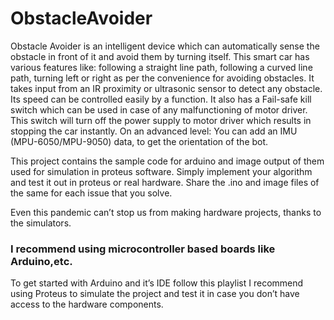 
# ObstacleAvoider


Obstacle Avoider is an intelligent device which can automatically sense the obstacle in front of it and avoid them by turning itself.
This smart car has various features like:
following a straight line path,
following a curved line path,
turning left or right as per the convenience for avoiding obstacles.
It takes input from an IR proximity or ultrasonic sensor to detect any obstacle.
Its speed can be controlled easily by a function.
It also has a Fail-safe kill switch which can be used in case of any malfunctioning of motor driver.
This switch will turn off the power supply to motor driver which results in stopping the car instantly.
On an advanced level: You can add an IMU (MPU-6050/MPU-9050) data, to get the orientation of the bot.

This project contains the sample code for arduino and image output of them used for simulation in proteus software.
Simply implement your algorithm and test it out in proteus or real hardware. Share the .ino and image files of the same for each issue that you solve.

Even this pandemic can’t stop us from making hardware projects, thanks to the simulators.

### I recommend using microcontroller based boards like Arduino,etc.

To get started with Arduino and it’s IDE follow this playlist
I recommend using Proteus to simulate the project and test it in case you don’t have access to the hardware components.
